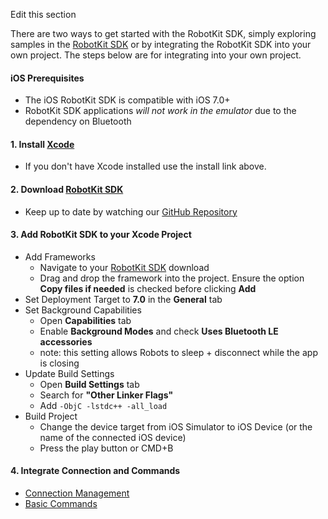 Edit this section <a href="https://github.com/orbotix/DeveloperDocumentation/edit/10-rework-partial-structure/src/content/{{slugify section}}/partials/objective-c/{{slugify title}}-objective-c.md" class="edit-link"><span class="ion-edit"></span></a>

There are two ways to get started with the RobotKit SDK, simply exploring samples in the [RobotKit SDK](https://github.com/orbotix/Sphero-iOS-SDK/zipball/master) or by integrating the RobotKit SDK into your own project.  The steps below are for integrating into your own project.

#### iOS Prerequisites

- The iOS RobotKit SDK is compatible with iOS 7.0+
- RobotKit SDK applications *will not work in the emulator* due to the dependency on Bluetooth

#### 1. Install [Xcode](https://macappsto.re/us/Bk9QD.m)
- If you don't have Xcode installed use the install link above.

#### 2. Download [RobotKit SDK](https://github.com/orbotix/Sphero-iOS-SDK/zipball/master)
- Keep up to date by watching our [GitHub Repository](https://github.com/orbotix/Sphero-iOS-SDK)

#### 3. Add RobotKit SDK to your Xcode Project
- Add Frameworks
	- Navigate to your [RobotKit SDK](https://github.com/orbotix/Sphero-iOS-SDK/zipball/master) download
	- Drag and drop the framework into the project. Ensure the option **Copy files if needed** is checked before clicking **Add**
- Set Deployment Target to **7.0** in the **General** tab
- Set Background Capabilities
	- Open **Capabilities** tab
	- Enable **Background Modes** and check **Uses Bluetooth LE accessories**
	- note: this setting allows Robots to sleep + disconnect while the app is closing
- Update Build Settings
	- Open **Build Settings** tab
	- Search for **"Other Linker Flags"**
	- Add ```-ObjC -lstdc++ -all_load```
- Build Project
	- Change the device target from iOS Simulator to iOS Device (or the name of the connected iOS device)
	- Press the play button or CMD+B


#### 4. Integrate Connection and Commands

- [Connection Management](/sdk-documentation/connection-management)
- [Basic Commands](/sdk-documentation/basic-commands)
